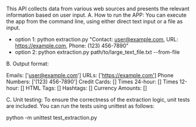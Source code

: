 This API collects data from various web sources and presents the relevant information based on user input.
A. How to run the APP:
You can execute the app from the command line, using either direct text input or a file as input.

- option 1: python extraction.py "Contact: user@example.com, URL: https://example.com, Phone: (123) 456-7890"
- option 2: python extraction.py path/to/large_text_file.txt --from-file

B. Output format:

Emails: ['user@example.com']
URLs: ['https://example.com']
Phone Numbers: ['(123) 456-7890']
Credit Cards: []
Times 24-hour: []
Times 12-hour: []
HTML Tags: []
Hashtags: []
Currency Amounts: []

C. Unit testing:
To ensure the correctness of the extraction logic, unit tests are included. You can run the tests using unittest as follows:

python -m unittest test_extraction.py
